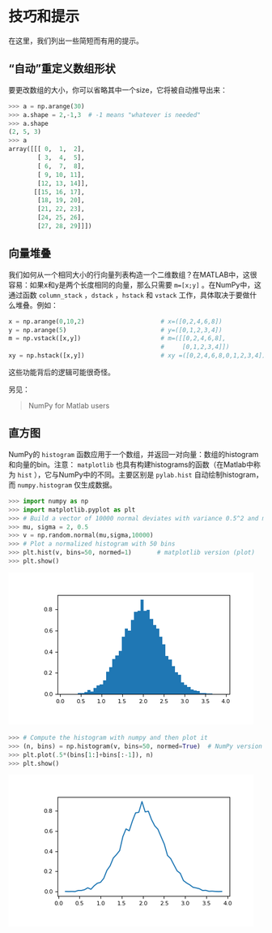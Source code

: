 # 技巧和提示

在这里，我们列出一些简短而有用的提示。

## “自动”重定义数组形状

要更改数组的大小，你可以省略其中一个size，它将被自动推导出来：

```python
>>> a = np.arange(30)
>>> a.shape = 2,-1,3  # -1 means "whatever is needed"
>>> a.shape
(2, 5, 3)
>>> a
array([[[ 0,  1,  2],
        [ 3,  4,  5],
        [ 6,  7,  8],
        [ 9, 10, 11],
        [12, 13, 14]],
       [[15, 16, 17],
        [18, 19, 20],
        [21, 22, 23],
        [24, 25, 26],
        [27, 28, 29]]])
```

## 向量堆叠

我们如何从一个相同大小的行向量列表构造一个二维数组？在MATLAB中，这很容易：如果x和y是两个长度相同的向量，那么只需要 ``m=[x;y]`` 。在NumPy中，这通过函数 ``column_stack`` ，``dstack`` ，``hstack`` 和 ``vstack`` 工作，具体取决于要做什么堆叠。例如：

```python
x = np.arange(0,10,2)                     # x=([0,2,4,6,8])
y = np.arange(5)                          # y=([0,1,2,3,4])
m = np.vstack([x,y])                      # m=([[0,2,4,6,8],
                                          #     [0,1,2,3,4]])
xy = np.hstack([x,y])                     # xy =([0,2,4,6,8,0,1,2,3,4])
```

这些功能背后的逻辑可能很奇怪。

另见：

> NumPy for Matlab users

## 直方图

NumPy的 ``histogram`` 函数应用于一个数组，并返回一对向量：数组的histogram和向量的bin。注意： ``matplotlib`` 也具有构建histograms的函数（在Matlab中称为 ``hist`` ），它与NumPy中的不同。主要区别是 ``pylab.hist`` 自动绘制histogram，而 ``numpy.histogram`` 仅生成数据。

```python
>>> import numpy as np
>>> import matplotlib.pyplot as plt
>>> # Build a vector of 10000 normal deviates with variance 0.5^2 and mean 2
>>> mu, sigma = 2, 0.5
>>> v = np.random.normal(mu,sigma,10000)
>>> # Plot a normalized histogram with 50 bins
>>> plt.hist(v, bins=50, normed=1)       # matplotlib version (plot)
>>> plt.show()
```

![quickstart-2_00_00](/static/images/quickstart-2_00_00.png)

```python
>>> # Compute the histogram with numpy and then plot it
>>> (n, bins) = np.histogram(v, bins=50, normed=True)  # NumPy version (no plot)
>>> plt.plot(.5*(bins[1:]+bins[:-1]), n)
>>> plt.show()
```

![quickstart-2_01_00](/static/images/quickstart-2_01_00.png)
